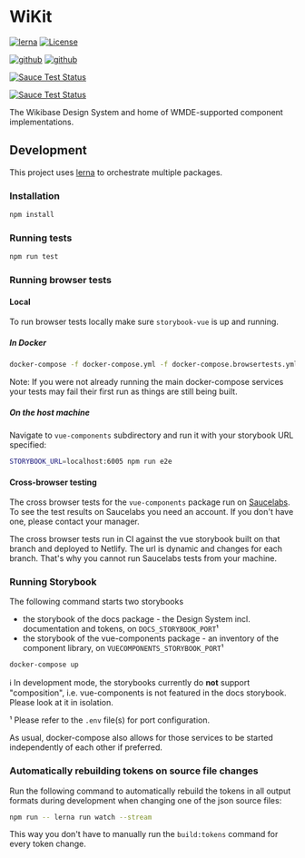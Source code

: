 # WiKit
[![lerna](https://img.shields.io/badge/maintained%20with-lerna-cc00ff.svg)](https://lerna.js.org/)
[![License](https://img.shields.io/badge/License-BSD%203--Clause-blue.svg)](https://opensource.org/licenses/BSD-3-Clause)
  
[![github](https://github.com/wmde/wikit/workflows/Build%20and%20Deploy%20documentation/badge.svg)](https://wmde.github.io/wikit/)
[![github](https://github.com/wmde/wikit/workflows/Test%20and%20Deploy/badge.svg)](https://www.chromatic.com/builds?appId=5efdb3b5f65950002286285d)

[![Sauce Test Status](https://app.saucelabs.com/buildstatus/wikit)](https://app.saucelabs.com/u/wikit)

[![Sauce Test Status](https://app.saucelabs.com/browser-matrix/wikit.svg)](https://app.saucelabs.com/u/wikit)

The Wikibase Design System and home of WMDE-supported component implementations.

## Development

This project uses [lerna](https://lerna.js.org/) to orchestrate multiple packages.

### Installation

```sh
npm install
```

### Running tests

```sh
npm run test
```

### Running browser tests

#### Local

To run browser tests locally make sure `storybook-vue` is up and running.

##### In Docker

```sh
docker-compose -f docker-compose.yml -f docker-compose.browsertests.yml up browsertests
```

Note: If you were not already running the main docker-compose services your tests may fail their first run as things are still being built.

##### On the host machine

Navigate to `vue-components` subdirectory and run it with your storybook URL specified:

```sh
STORYBOOK_URL=localhost:6005 npm run e2e
```

#### Cross-browser testing

The cross browser tests for the `vue-components` package run on [Saucelabs](https://saucelabs.com/). To see the test results on Saucelabs you need an account. If you don't have one, please contact your manager.

The cross browser tests run in CI against the vue storybook built on that branch and deployed to Netlify.
The url is dynamic and changes for each branch. That's why you cannot run Saucelabs tests from your machine.

### Running Storybook

The following command starts two storybooks

* the storybook of the docs package - the Design System incl. documentation and tokens, on `DOCS_STORYBOOK_PORT`¹
* the storybook of the vue-components package - an inventory of the component library, on `VUECOMPONENTS_STORYBOOK_PORT`¹

```sh
docker-compose up
```

ℹ In development mode, the storybooks currently do **not** support "composition", i.e. vue-components is not featured in the docs storybook. Please look at it in isolation.

¹ Please refer to the `.env` file(s) for port configuration.

As usual, docker-compose also allows for those services to be started independently of each other if preferred.

### Automatically rebuilding tokens on source file changes

Run the following command to automatically rebuild the tokens in all output formats during development when changing one of the json source files:

```sh
npm run -- lerna run watch --stream
```

This way you don't have to manually run the `build:tokens` command for every token change.
